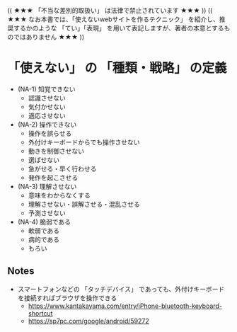 (( ★★★ 「不当な差別的取扱い」 は法律で禁止されています ★★★ ))
(( ★★★ なお本書では、「使えないwebサイトを作るテクニック」 を紹介し、推奨するかのような 「てい」「表現」 を用いて表記しますが、著者の本意とするものではありません ★★★ ))

# 「使えない」 の 「種類・戦略」 の定義

* (NA-1) 知覚できない
  * 認識させない
  * 気付かせない
  * 適応させない
* (NA-2) 操作できない
  * 操作を誤らせる
  * 外付けキーボードからでも操作させない
  * 動きを制御させない
  * 選ばせない
  * 急がせる・早く行わせる
  * 発作を起こさせる
* (NA-3) 理解させない
  * 意味をわからなくする
  * 理解させない・誤解させる・混乱させる
  * 予測させない
* (NA-4) 脆弱である
  * 軟弱である
  * 病的である
  * もろい


## Notes

* スマートフォンなどの 「タッチデバイス」 であっても、外付けキーボードを接続すればブラウザを操作できる
  * https://www.kantakayama.com/entry/iPhone-bluetooth-keyboard-shortcut
  * https://sp7pc.com/google/android/59272
